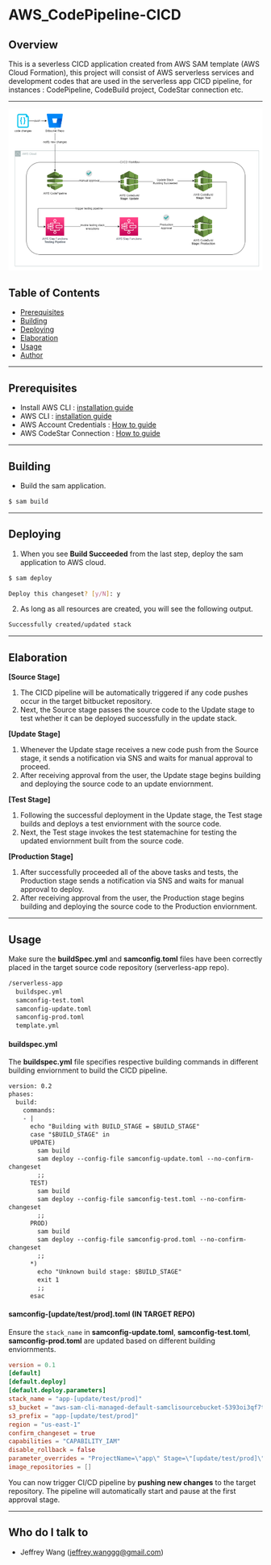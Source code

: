 # AWS_CodePipeline-CICD #

## Overview ##

This is a severless CICD application created from AWS SAM template (AWS Cloud Formation), this project will consist of AWS serverless services and development codes that are used in the serverless app CICD pipeline, for instances : CodePipeline, CodeBuild project, CodeStar connection etc.

---
![cicd_workflow.png](cicd_workflow.png)
## Table of Contents ##

- [Prerequisites](#prerequisites)
- [Building](#build)
- [Deploying](#deploy)
- [Elaboration](#elaboration)
- [Usage](#usage)
- [Author](#author)

---
## Prerequisites <a name = "prerequisites"></a> ##

* Install AWS CLI : [installation guide](https://docs.aws.amazon.com/cli/latest/userguide/getting-started-install.html)
* AWS CLI : [installation guide](https://docs.aws.amazon.com/cli/latest/userguide/getting-started-install.html)
* AWS Account Credentials : [How to guide](https://docs.aws.amazon.com/cli/latest/userguide/cli-configure-envvars.html)
* AWS CodeStar Connection : [How to guide](https://docs.aws.amazon.com/dtconsole/latest/userguide/connections-create-bitbucket.html)
---
## Building <a name = "build"></a> ##

* Build the sam application.

```bash
$ sam build
```

---
## Deploying <a name = "deploy"></a> ##

1. When you see **Build Succeeded** from the last step, deploy the sam application to AWS cloud.

```bash
$ sam deploy
```
```bash
Deploy this changeset? [y/N]: y
```
2. As long as all resources are created, you will see the following output.

```bash
Successfully created/updated stack
```

---
## Elaboration <a name = "elaboration"></a> ##

**[Source Stage]**
1. The CICD pipeline will be automatically triggered if any code pushes occur in the target bitbucket repository.
2. Next, the Source stage passes the source code to the Update stage to test whether it can be deployed successfully in the update stack.

**[Update Stage]**
1. Whenever the Update stage receives a new code push from the Source stage, it sends a notification via SNS and waits for manual approval to proceed.
2. After receiving approval from the user, the Update stage begins building and deploying the source code to an update enviornment.

**[Test Stage]**
1. Following the successful deployment in the Update stage, the Test stage builds and deploys a test enviornment with the source code.
2. Next, the Test stage invokes the test statemachine for testing the updated enviornment built from the source code.

**[Production Stage]**
1. After successfully proceeded all of the above tasks and tests, the Production stage sends a notification via SNS and waits for manual approval to deploy.
2. After receiving approval from the user, the Production stage begins building and deploying the source code to the Production enviornment.

---
## Usage <a name = "elaboration"></a> ##
Make sure the **buildSpec.yml** and **samconfig.toml** files have been correctly placed in the target source code repository (serverless-app repo).
```bash
/serverless-app
  buildspec.yml
  samconfig-test.toml
  samconfig-update.toml
  samconfig-prod.toml
  template.yml
```
#### buildspec.yml
The **buildspec.yml** file specifies respective building commands in different building enviornment to build the CICD pipeline.
```
version: 0.2
phases:
  build:
    commands:
    - |
      echo "Building with BUILD_STAGE = $BUILD_STAGE"
      case "$BUILD_STAGE" in
      UPDATE)
        sam build
        sam deploy --config-file samconfig-update.toml --no-confirm-changeset
        ;;
      TEST)
        sam build
        sam deploy --config-file samconfig-test.toml --no-confirm-changeset
        ;;
      PROD)
        sam build
        sam deploy --config-file samconfig-prod.toml --no-confirm-changeset
        ;;
      *)
        echo "Unknown build stage: $BUILD_STAGE"
        exit 1
        ;;
      esac
```
#### samconfig-[update/test/prod].toml (IN TARGET REPO)
Ensure the ```stack_name``` in **samconfig-update.toml**, **samconfig-test.toml**, **samconfig-prod.toml** are updated based on different building enviornments. 
```toml
version = 0.1
[default]
[default.deploy]
[default.deploy.parameters]
stack_name = "app-[update/test/prod]"
s3_bucket = "aws-sam-cli-managed-default-samclisourcebucket-5393oi3qf7t8"
s3_prefix = "app-[update/test/prod]"
region = "us-east-1"
confirm_changeset = true
capabilities = "CAPABILITY_IAM"
disable_rollback = false
parameter_overrides = "ProjectName=\"app\" Stage=\"[update/test/prod]\""
image_repositories = []
```
You can now trigger CI/CD pipeline by **pushing new changes** to the target repository. The pipeline will automatically start and pause at the first approval stage.

---
## Who do I talk to <a name = "author"></a> ##

* Jeffrey Wang (jeffrey.wanggg@gmail.com)
